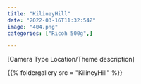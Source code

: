 ```yaml
---
title: "KilineyHill"
date: "2022-03-16T11:32:54Z"
image: "404.png"
categories: ["Ricoh 500g",]

---
```

[Camera Type Location/Theme description]
<!--more--> 
  {{% foldergallery src = "KilineyHill" %}}

